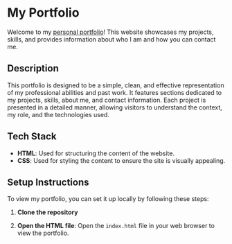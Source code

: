# My Portfolio

Welcome to my [personal portfolio](https://rupika14.github.io/Portfolio/)! This website showcases my projects, skills, and provides information about who I am and how you can contact me.

## Description

This portfolio is designed to be a simple, clean, and effective representation of my professional abilities and past work. It features sections dedicated to my projects, skills, about me, and contact information. Each project is presented in a detailed manner, allowing visitors to understand the context, my role, and the technologies used.

## Tech Stack

- **HTML**: Used for structuring the content of the website.
- **CSS**: Used for styling the content to ensure the site is visually appealing.

## Setup Instructions

To view my portfolio, you can set it up locally by following these steps:

1. **Clone the repository**

2. **Open the HTML file**:
Open the `index.html` file in your web browser to view the portfolio.


